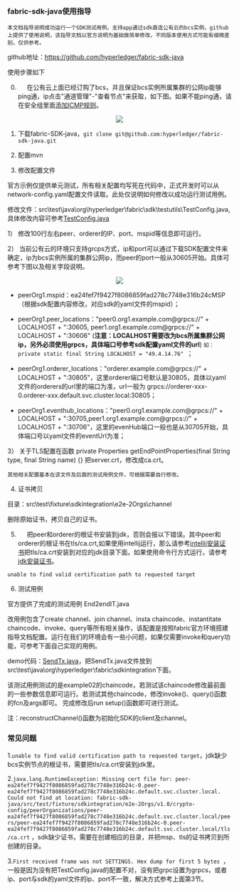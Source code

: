 ### fabric-sdk-java使用指导
	本文档指导说明成功运行一个SDK测试用例，支持app通过sdk直连公有云的bcs实例，github上提供了使用说明，该指导文档以官方说明为基础做简单修改，不同版本使用方式可能有细微差别，仅供参考。
github地址：https://github.com/hyperledger/fabric-sdk-java

使用步骤如下

0.      在公有云上面已经订购了bcs，并且保证bcs实例所属集群的公网ip能够ping通，ip点击"通道管理"-"查看节点"来获取，如下图。如果不能ping通，请在安全组里面[添加ICMP规则](https://support.huaweicloud.com/usermanual-vpn/zh-cn_topic_0035557721.html)。

<div align="center">
<img src="https://github.com/berryjam/fabric-learning/blob/master/sdk_usage_pic/cluster_ip.png?raw=true">
</div>

1.	下载fabric-SDK-java，```git clone git@github.com:hyperledger/fabric-sdk-java.git```

2.	配置mvn
 
3.	修改配置文件

官方示例仅提供单元测试，所有相关配置均写死在代码中，正式开发时可以从network-config.yaml配置文件读取。此处仅说明如何修改以成功运行测试用例。

修改文件：src\test\java\org\hyperledger\fabric\sdk\testutils\TestConfig.java,具体修改内容可参考[TestConfig.java](https://github.com/berryjam/fabric-learning/blob/master/TestConfig.java)

1）	修改100行左右peer、orderer的IP、port、mspid等信息即可运行。

2）	当前公有云的环境只支持grcps方式，ip和port可以通过下载SDK配置文件来确定，ip为bcs实例所属的集群公网ip，而peer的port一般从30605开始。具体可参考下图以及相关字段说明。

<div align="center">
<img src="https://github.com/berryjam/fabric-learning/blob/master/sdk_usage_pic/testconfig_update.png?raw=true">
</div>

- peerOrg1.mspid：ea24fef7f9427f8086859fad278c7748e316b24cMSP（根据sdk配置内容修改，对应sdk的yaml文件的mspid）；

- peerOrg1.peer_locations："peer0.org1.example.com@grpcs://" + LOCALHOST + ":30605, peer1.org1.example.com@grpcs://" + LOCALHOST + ":30606" (**注意：LOCALHOST需要改为bcs所属集群公网ip，另外必须使用grpcs，具体端口号参考sdk配置yaml文件的url**) ```如：private static final String LOCALHOST = "49.4.14.76" ```；

- peerOrg1.orderer_locations："orderer.example.com@grpcs://" + LOCALHOST + ":30805"，这里orderer端口号默认是30805，具体以yaml文件的orderers的url里的端口为准，url一般为 grpcs://orderer-xxx-0.orderer-xxx.default.svc.cluster.local:30805；

- peerOrg1.eventhub_locations："peer0.org1.example.com@grpcs://" + LOCALHOST + ":30705,peer1.org1.example.com@grpcs://" + LOCALHOST + ":30706"，这里的evenHub端口一般也是从30705开始，具体端口号以yaml文件的eventUrl为准；

3）	关于TLS配置在函数
private Properties getEndPointProperties(final String type, final String name) {}
把server.crt，修改成ca.crt。

	其他相关配置基本在该文件及后面的测试用例文件，可根据需要自行修改。
  
4.	证书拷贝

目录：src\test\fixture\sdkintegration\e2e-2Orgs\channel

删除原始证书，拷贝自己的证书。

5.      把peer和orderer的根证书安装到jdk，否则会报以下错误。其中peer和orderer的根证书在tls/ca.crt,如果使用intellij运行，那么请参考[intellij安装证书](https://intellij-support.jetbrains.com/hc/en-us/community/posts/115000094584-IDEA-Ultimate-2016-3-4-throwing-unable-to-find-valid-certification-path-to-requested-target-when-trying-to-refresh-gradle)把tls/ca.crt安装到对应的jdk目录下面。如果使用命令行方式运行，请参考[jdk安装证书](https://blog.csdn.net/wn_hello/article/details/71600988)。

```
unable to find valid certification path to requested target
```


6.	测试用例

官方提供了完成的测试用例 End2endIT.java

改用例包含了create channel、join channel、insta chaincode、instantitate chaincode、invoke、query等所有相关操作，该配置是按照fabric官方环境搭建指导文档配置。运行在我们的环境会有一些小问题，如果仅需要invoke和query功能，可参考下面自己实现的用例。
 
demo代码：[SendTx.java](https://github.com/berryjam/fabric-learning/blob/master/SendTx.java)，把SendTx.java文件放到src\test\java\org\hyperledger\fabric\sdkintegration下面。

该测试用例测试的是example02的chaincode，若测试该chaincode修改最前面的一些参数信息即可运行。若测试其他chaincode，修改invoke()、query()函数的fcn及args即可。
完成修改后run setup()函数即可进行测试。

注：reconstructChannel()函数为初始化SDK的client及channel。

### 常见问题

1.```unable to find valid certification path to requested target```，jdk缺少bcs实例节点的根证书，需要把tls/ca.crt安装到jdk里。

2.```java.lang.RuntimeException: Missing cert file for: peer-ea24fef7f9427f8086859fad278c7748e316b24c-0.peer-ea24fef7f9427f8086859fad278c7748e316b24c.default.svc.cluster.local. Could not find at location: fabric-sdk-java/src/test/fixture/sdkintegration/e2e-2Orgs/v1.0/crypto-config/peerOrganizations/peer-ea24fef7f9427f8086859fad278c7748e316b24c.default.svc.cluster.local/peers/peer-ea24fef7f9427f8086859fad278c7748e316b24c-0.peer-ea24fef7f9427f8086859fad278c7748e316b24c.default.svc.cluster.local/tls/ca.crt``` ，sdk缺少证书，需要在创建相应的目录，并把msp、tls的证书拷贝到所创建的目录。

3.```First received frame was not SETTINGS. Hex dump for first 5 bytes ```，一般是因为没有把TestConfig.java的配置不对，没有把grpc设置为grpcs，或者ip、port与sdk的yaml文件的ip、port不一致，解决方式参考上面第3节。

